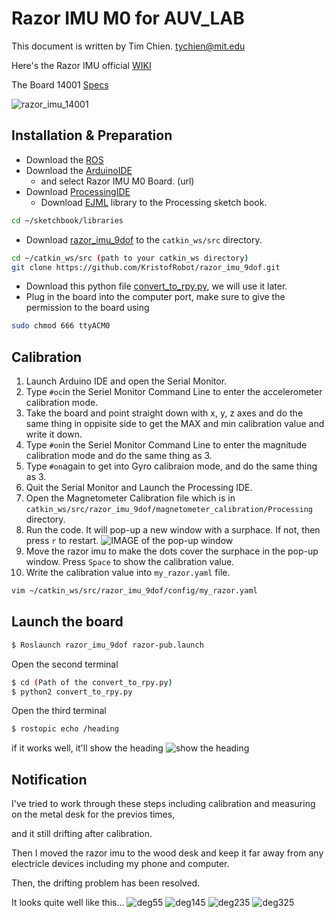 # Razor IMU M0 for AUV_LAB

This document is written by Tim Chien. tychien@mit.edu

Here's the Razor IMU official [WIKI](http://wiki.ros.org/razor_imu_9dof)

The Board 14001 [Specs](https://www.sparkfun.com/products/14001) 

![razor_imu_14001](https://github.com/tychien/mitseagrantauv/blob/master/IMG_7081.jpg)
## Installation & Preparation

*  Download the [ROS](http://wiki.ros.org/melodic/Installation/Ubuntu)
*  Download the [ArduinoIDE](https://www.arduino.cc/en/guide/linux#toc2)
    *  and select Razor IMU M0 Board. (url) 
*  Download [ProcessingIDE](https://processing.org/download/)
    * Download [EJML](https://github.com/tychien/mitseagrantauv/blob/master/EJML) library to the Processing sketch book.
```bash 
cd ~/sketchbook/libraries
```
*  Download [razor_imu_9dof](https://github.com/KristofRobot/razor_imu_9dof) to the `catkin_ws/src` directory. 
```bash 
cd ~/catkin_ws/src (path to your catkin_ws directory)
git clone https://github.com/KristofRobot/razor_imu_9dof.git 
```
*  Download this python file [convert_to_rpy.py](https://github.com/tychien/mitseagrantauv/blob/master/convert_to_rpy.py), we will use it later. 
*  Plug in the board into the computer port, make sure to give the permission to the board using
```bash 
sudo chmod 666 ttyACM0 
```
## Calibration

1.  Launch Arduino IDE and open the Serial Monitor.
1.  Type `#oc`in the Seriel Monitor Command Line to enter the accelerometer calibration mode.
1.  Take the board and point straight down with x, y, z axes and do the same thing in oppisite side to get the MAX and min calibration value and write it down.
1.  Type `#on`in the Seriel Monitor Command Line to enter the magnitude calibration mode and do the same thing as 3.
1.  Type `#on`again to get into Gyro calibraion mode, and do the same thing as 3.
1.  Quit the Serial Monitor and Launch the Processing IDE. 
1.  Open the Magnetometer Calibration file which is in `catkin_ws/src/razor_imu_9dof/magnetometer_calibration/Processing` directory.
1.  Run the code. It will pop-up a new window with a surphace. If not, then press `r` to restart.
![IMAGE of the pop-up window](https://github.com/tychien/mitseagrantauv/blob/master/processing_megnetometer_calibration.jpg)
1.  Move the razor imu to make the dots cover the surphace in the pop-up window. Press `Space` to show the calibration value.
1.  Write the calibration value into `my_razor.yaml` file. 
```bash 
vim ~/catkin_ws/src/razor_imu_9dof/config/my_razor.yaml
```
##  Launch the board

```bash
$ Roslaunch razor_imu_9dof razor-pub.launch 
```

Open the second terminal 

```bash
$ cd (Path of the convert_to_rpy.py)
$ python2 convert_to_rpy.py 
```

Open the third terminal 

```bash
$ rostopic echo /heading 
``` 
if it works well, it'll show the heading 
![show the heading](https://github.com/tychien/mitseagrantauv/blob/master/heading.jpg)
## Notification

I've tried to work through these steps including calibration and measuring on the metal desk for the previos times, 

and it still drifting after calibration.

Then I moved the razor imu to the wood desk and keep it far away from any electricle devices including my phone and computer. 

Then, the drifting problem has been resolved. 

It looks quite well like this...
![deg55](https://github.com/tychien/mitseagrantauv/blob/master/deg55.jpg)
![deg145](https://github.com/tychien/mitseagrantauv/blob/master/deg145.jpg)
![deg235](https://github.com/tychien/mitseagrantauv/blob/master/deg234.jpg)
![deg325](https://github.com/tychien/mitseagrantauv/blob/master/deg324.jpg) 
